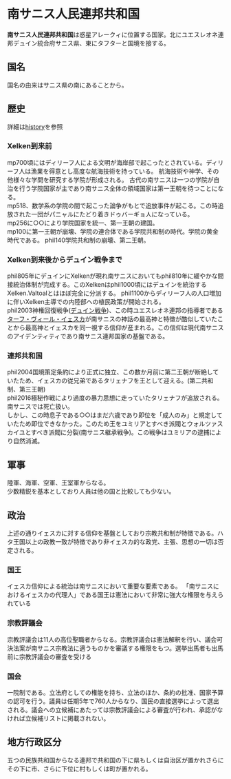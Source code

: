 # 南サニス人民連邦共和国
**南サニス人民連邦共和国**は惑星アレークィに位置する国家。北にユエスレオネ連邦デュイン統合府サニス県、東にタフターと国境を接する。
## 国名
国名の由来はサニス県の南にあることから。
## 歴史
詳細は[history]()を参照
### Xelken到来前
mp700頃にはディリーフ人による文明が海岸部で起こったとされている。ディリーフ人は漁業を得意とし高度な航海技術を持っている。
航海技術や神学、その他様々な学問を研究する学院が形成される。
古代の南サニスは一つの学院が自治を行う学院国家が主であり南サニス全体の領域国家は第一王朝を待つことになる。  
mp518、数学系の学院の間で起こった論争がもとで追放事件が起こる。この時追放された一団がパニャルにたどり着きドゥバーギョ人になっている。  
mp256に○○により学院国家を統一、第一王朝の建国。  
mp100に第一王朝が崩壊、学院の連合体である学院共和制の時代。学院の黄金時代である。
phil140学院共和制の崩壊、第二王朝。
### Xelken到来後からデュイン戦争まで  
phil805年にデュインにXelkenが現れ南サニスにおいてもphil810年に緩やかな間接統治体制が完成する。このXelkenはphil1000頃にはデュインを統治するXelken.Valtoalとはほぼ完全に分派する。
phil1100からディリーフ人の人口増加に伴いXelken主導での内陸部への植民政策が開始される。  
phil2003神権回復戦争([デュイン戦争]())、この時ユエスレオネ連邦の指導者である[ターフ・ヴィール・イェスカ](https://sites.google.com/site/jurliyuuri/you-li-ren-ming-lu/tarf-virl-jeska)が南サニスの神話の最高神と特徴が酷似していたことから最高神とイェスカを同一視する信仰が産まれる。この信仰は現代南サニスのアイデンティティであり南サニス連邦国家の基盤である。    
### 連邦共和国
phil2004国境策定条約により正式に独立、この数か月前に第二王朝が断絶していたため、イェスカの従兄弟であるタリェナフを王として迎える。(第二共和制、第三王朝)  
phil2016極秘作戦により過度の暴力思想に走っていたタリェナフが追放される。南サニスでは死亡扱い。  
しかし、この時息子である○○はまだ六歳であり即位を「成人のみ」と規定していたため即位できなかった。このため王をユミリアとすべき派閥とウォルツァスカイユとすべき派閥に分裂(南サニス継承戦争)。この戦争はユミリアの逮捕により自然消滅。
## 軍事
陸軍、海軍、空軍、王室軍からなる。  
少数精鋭を基本としており人員は他の国と比較しても少ない。
## 政治
上述の通りイェスカに対する信仰を基盤としており宗教共和制が特徴である。ハタ王国以上の政教一致が特徴であり非イェスカ的な政党、主張、思想の一切は否定される。
### 国王
イェスカ信仰による統治は南サニスにおいて重要な要素である。
「南サニスにおけるイェスカの代理人」である国王は憲法において非常に強大な権限を与えられている  
### 宗教評議会
宗教評議会は11人の高位聖職者からなる。宗教評議会は憲法解釈を行い、議会可決法案が南サニス宗教法に適うものかを審議する権限をもつ。選挙出馬者も出馬前に宗教評議会の審査を受ける  
### 国会
一院制である。立法府としての権能を持ち、立法のほか、条約の批准、国家予算の認可を行う。議員は任期5年で760人からなり、国民の直接選挙によって選出される。議会への立候補にあたっては宗教評議会による審査が行われ、承認がなければ立候補リストに掲載されない。  
## 地方行政区分
五つの民族共和国からなる連邦で共和国の下に県もしくは自治区が置かれさらにその下に市、さらに下位に村もしくは町が置かれる。
